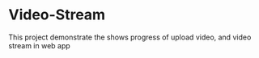 # Video-Stream
This project demonstrate the shows progress of upload video, and  video stream in web app
